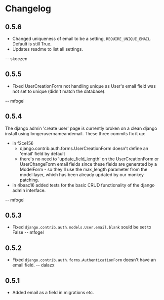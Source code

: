 Changelog
=========

0.5.6
-----
* Changed uniqueness of email to be a setting, `REQUIRE_UNIQUE_EMAIL`.  Default is still True.
* Updates readme to list all settings.

-- skoczen

0.5.5
-----
* Fixed UserCreationForm not handling unique as User's email field was not set to unique (didn't match the database).

-- mfogel

0.5.4
-----
The django admin 'create user' page is currently broken on a clean django install using longerusernameandemail. These three commits fix it up:

 * in f2ce156
   * django.contrib.auth.forms.UserCreationForm doesn't define an 'email' field by default
   * there's no need to 'update_field_length' on the UserCreationForm or UserChangeForm email fields since these fields are generated by a ModelForm - so they'll use the max_length parameter from the model layer, which has been already updated by our monkey patching.
 * in 4baac16 added tests for the basic CRUD functionality of the django admin interface.

-- mfogel

0.5.3
-----
 * Fixed `django.contrib.auth.models.User.email.blank` sould be set to False -- mfogel

0.5.2
-----
 * Fixed `django.contrib.auth.forms.AuthenticationForm` doesn't have an email field. -- dalazx

0.5.1
-----
 * Added email as a field in migrations etc.
